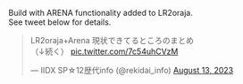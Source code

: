 Build with ARENA functionality added to LR2oraja.  
See tweet below for details.

<blockquote class="twitter-tweet"><p lang="ja" dir="ltr">LR2oraja+Arena 現状できてるところのまとめ<br>（↓続く） <a href="https://twitter.com/rekidai_info/status/1690759696825950208">pic.twitter.com/7c54uhCVzM</a></p>&mdash; IIDX SP☆12歴代info (@rekidai_info) <a href="https://twitter.com/rekidai_info/status/1690759696825950208">August 13, 2023</a></blockquote>
